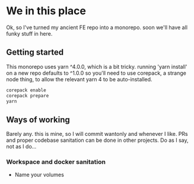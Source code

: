# We in this place

Ok, so I've turned my ancient FE repo into a monorepo. soon we'll have all funky stuff in here.

## Getting started
This monorepo uses yarn ^4.0.0, which is a bit tricky. running 'yarn install' on a new repo defaults to ^1.0.0
so you'll need to use corepack, a strange node thing, to allow the relevant yarn 4 to be auto-installed.

```bash
corepack enable
corepack prepare
yarn
```

## Ways of working
Barely any. this is mine, so I will commit wantonly and whenever I like.
PRs and proper codebase sanitation can be done in other projects.
Do as I say, not as I do...

### Workspace and docker sanitation
- Name your volumes

